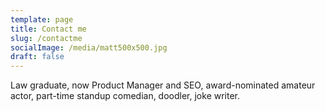 ```yaml
---
template: page
title: Contact me
slug: /contactme
socialImage: /media/matt500x500.jpg
draft: false
---
```

Law graduate, now Product Manager and SEO, award-nominated amateur actor, part-time standup comedian, doodler, joke writer.